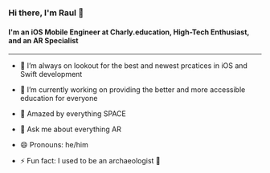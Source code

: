 ### Hi there, I'm Raul 👋

#### I'm an iOS Mobile Engineer at Charly.education, High-Tech Enthusiast, and an AR Specialist
---
- 🌱 I’m always on lookout for the best and newest prcatices in iOS and Swift development
- 🔭 I’m currently working on providing the better and more accessible education for everyone
- :milky_way: Amazed by everything SPACE
- 💬 Ask me about everything AR
- 😄 Pronouns: he/him


- ⚡ Fun fact: I used to be an archaeologist 🤠
<!--
**RaulSul/RaulSul** is a ✨ _special_ ✨ repository because its `README.md` (this file) appears on your GitHub profile.

Here are some ideas to get you started:


- 👯 I’m looking to collaborate on ...
- 🤔 I’m looking for help with ...
- 📫 How to reach me: ...

-->
